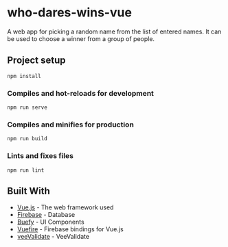 # who-dares-wins-vue

A web app for picking a random name from the list of entered names. It can be used to choose a winner from a group of people.

## Project setup
```
npm install
```

### Compiles and hot-reloads for development
```
npm run serve
```

### Compiles and minifies for production
```
npm run build
```

### Lints and fixes files
```
npm run lint
```

## Built With

* [Vue.js](https://vuejs.org/) - The web framework used
* [Firebase](https://firebase.google.com/) - Database
* [Buefy](https://buefy.github.io/#/) - UI Components
* [Vuefire](https://github.com/vuejs/vuefire) -  Firebase bindings for Vue.js
* [veeValidate](https://baianat.github.io/vee-validate/) -  VeeValidate
